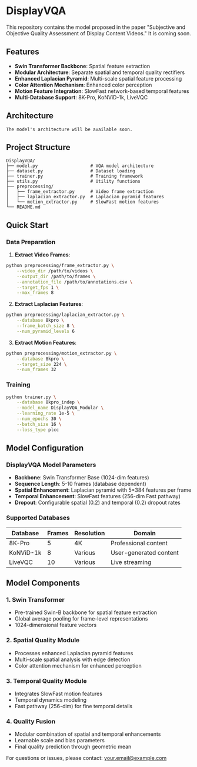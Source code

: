 # DisplayVQA
This repository contains the model proposed in the paper "Subjective and Objective Quality Assessment of Display Content Videos." It is coming soon.

## Features

- **Swin Transformer Backbone**: Spatial feature extraction
- **Modular Architecture**: Separate spatial and temporal quality rectifiers
- **Enhanced Laplacian Pyramid**: Multi-scale spatial feature processing
- **Color Attention Mechanism**: Enhanced color perception
- **Motion Feature Integration**: SlowFast network-based temporal features
- **Multi-Database Support**: 8K-Pro, KoNViD-1k, LiveVQC

## Architecture

```
The model's architecture will be available soon.
```

## Project Structure

```
DisplayVQA/
├── model.py                    # VQA model architecture
├── dataset.py                  # Dataset loading
├── trainer.py                  # Training framework
├── utils.py                    # Utility functions
├── preprocessing/
│   ├── frame_extractor.py      # Video frame extraction
│   ├── laplacian_extractor.py  # Laplacian pyramid features
│   └── motion_extractor.py     # SlowFast motion features
└── README.md
```

## Quick Start


### Data Preparation

1. **Extract Video Frames**:
```bash
python preprocessing/frame_extractor.py \
    --video_dir /path/to/videos \
    --output_dir /path/to/frames \
    --annotation_file /path/to/annotations.csv \
    --target_fps 1 \
    --max_frames 8
```

2. **Extract Laplacian Features**:
```bash
python preprocessing/laplacian_extractor.py \
    --database 8kpro \
    --frame_batch_size 8 \
    --num_pyramid_levels 6
```

3. **Extract Motion Features**:
```bash
python preprocessing/motion_extractor.py \
    --database 8kpro \
    --target_size 224 \
    --num_frames 32
```

### Training

```bash
python trainer.py \
    --database 8kpro_indep \
    --model_name DisplayVQA_Modular \
    --learning_rate 1e-5 \
    --num_epochs 30 \
    --batch_size 16 \
    --loss_type plcc
```

## Model Configuration

### DisplayVQA Model Parameters

- **Backbone**: Swin Transformer Base (1024-dim features)
- **Sequence Length**: 5-10 frames (database dependent)
- **Spatial Enhancement**: Laplacian pyramid with 5×384 features per frame
- **Temporal Enhancement**: SlowFast features (256-dim Fast pathway)
- **Dropout**: Configurable spatial (0.2) and temporal (0.2) dropout rates

### Supported Databases

| Database | Frames | Resolution | Domain |
|----------|--------|------------|---------|
| 8K-Pro | 5 | 4K | Professional content |
| KoNViD-1k | 8 | Various | User-generated content |
| LiveVQC | 10 | Various | Live streaming |


## Model Components

### 1. Swin Transformer
- Pre-trained Swin-B backbone for spatial feature extraction
- Global average pooling for frame-level representations
- 1024-dimensional feature vectors

### 2. Spatial Quality Module
- Processes enhanced Laplacian pyramid features
- Multi-scale spatial analysis with edge detection
- Color attention mechanism for enhanced perception

### 3. Temporal Quality Module
- Integrates SlowFast motion features
- Temporal dynamics modeling
- Fast pathway (256-dim) for fine temporal details

### 4. Quality Fusion
- Modular combination of spatial and temporal enhancements
- Learnable scale and bias parameters
- Final quality prediction through geometric mean



For questions or issues, please contact: your.email@example.com
